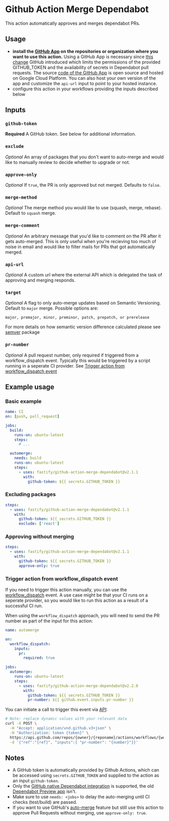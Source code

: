 # Github Action Merge Dependabot

This action automatically approves and merges dependabot PRs.

## Usage

- **install the [GitHub App](https://github.com/apps/dependabot-merge-action) on the repositories or organization where you want to use this action.** Using a GitHub App is necessary since [this change](https://github.blog/changelog/2021-02-19-github-actions-workflows-triggered-by-dependabot-prs-will-run-with-read-only-permissions/) GitHub introduced which limits the permissions of the provided GITHUB_TOKEN and the availability of secrets in Dependabot pull requests. The source [code of the GitHub App](https://github.com/fastify/dependabot-merge-action-app/) is open source and hosted on Google Cloud Platform. You can also host your own version of the app and customize the `api-url` input to point to your hosted instance.
- configure this action in your workflows providing the inputs described below

## Inputs

### `github-token`

**Required** A GitHub token. See below for additional information.

### `exclude`

_Optional_ An array of packages that you don't want to auto-merge and would like to manually review to decide whether to upgrade or not.

### `approve-only`

_Optional_ If `true`, the PR is only approved but not merged. Defaults to `false`.

### `merge-method`

_Optional_ The merge method you would like to use (squash, merge, rebase). Default to `squash` merge.

### `merge-comment`

_Optional_ An arbitrary message that you'd like to comment on the PR after it gets auto-merged. This is only useful when you're recieving too much of noise in email and would like to filter mails for PRs that got automatically merged.

### `api-url`

_Optional_ A custom url where the external API which is delegated the task of approving and merging responds.

### `target`

_Optional_ A flag to only auto-merge updates based on Semantic Versioning. Default to `major` merge. Possible options are:

`major, premajor, minor, preminor, patch, prepatch, or prerelease`

For more details on how semantic version difference calculated please see [semver](https://www.npmjs.com/package/semver) package

### `pr-number`

_Optional_ A pull request number, only required if triggered from a workflow_dispatch event. Typically this would be triggered by a script running in a seperate CI provider. See [Trigger action from workflow_dispatch event](#trigger-action-from-workflow_dispatch-event)

## Example usage

### Basic example

```yml
name: CI
on: [push, pull_request]

jobs:
  build:
    runs-on: ubuntu-latest
    steps:
      # ...

  automerge:
    needs: build
    runs-on: ubuntu-latest
    steps:
      - uses: fastify/github-action-merge-dependabot@v2.1.1
        with:
          github-token: ${{ secrets.GITHUB_TOKEN }}
```

### Excluding packages

```yml
steps:
  - uses: fastify/github-action-merge-dependabot@v2.1.1
    with:
      github-token: ${{ secrets.GITHUB_TOKEN }}
      exclude: ['react']
```

### Approving without merging

```yml
steps:
  - uses: fastify/github-action-merge-dependabot@v2.1.1
    with:
      github-token: ${{ secrets.GITHUB_TOKEN }}
      approve-only: true
```

### Trigger action from workflow_dispatch event

If you need to trigger this action manually, you can use the [workflow_dispatch](https://docs.github.com/en/actions/reference/events-that-trigger-workflows#workflow_dispatch) event. A use case might be that your CI runs on a seperate provider, so you would like to run this action as a result of a successful CI run.

When using the `workflow_dispatch` approach, you will need to send the PR number as part of the input for this action:

```yml
name: automerge

on: 
  workflow_dispatch:
    inputs:
      pr:
        required: true

jobs:
  automerge:
    runs-on: ubuntu-latest
    steps:
      - uses: fastify/github-action-merge-dependabot@v2.2.0
        with:
          github-token: ${{ secrets.GITHUB_TOKEN }}
          pr-number: ${{ github.event.inputs.pr-number }}
```

You can initiate a call to trigger this event via [API](https://docs.github.com/en/rest/reference/actions/#create-a-workflow-dispatch-event):

```bash
# Note: replace dynamic values with your relevant data
curl -X POST \
  -H "Accept: application/vnd.github.v3+json" \
  -H "Authorization: token {token}" \
  https://api.github.com/repos/{owner}/{reponame}/actions/workflows/{workflow}/dispatches \
  -d '{"ref":"{ref}", "inputs":{ "pr-number": "{number}"}}'
```

## Notes

- A GitHub token is automatically provided by Github Actions, which can be accessed using `secrets.GITHUB_TOKEN` and supplied to the action as an input `github-token`.
- Only the [GitHub native Dependabot integration](https://docs.github.com/en/github/administering-a-repository/keeping-your-dependencies-updated-automatically) is supported, the old [Dependabot Preview app](https://github.com/marketplace/dependabot-preview) isn't.
- Make sure to use `needs: <jobs>` to delay the auto-merging until CI checks (test/build) are passed.
- If you want to use GitHub's [auto-merge](https://docs.github.com/en/github/collaborating-with-issues-and-pull-requests/automatically-merging-a-pull-request) feature but still use this action to approve Pull Requests without merging, use `approve-only: true`.
